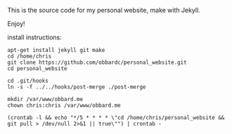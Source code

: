 This is the source code for my personal website, make with Jekyll.

Enjoy!


install instructions:

```
apt-get install jekyll git make
cd /home/chris
git clone https://github.com/obbardc/personal_website.git
cd personal_website

cd .git/hooks
ln -s -f ../../hooks/post-merge ./post-merge

mkdir /var/www/obbard.me
chown chris:chris /var/www/obbard.me

(crontab -l && echo "*/5 * * * * \"cd /home/chris/personal_website && git pull > /dev/null 2>&1 || true\"") | crontab -

```
